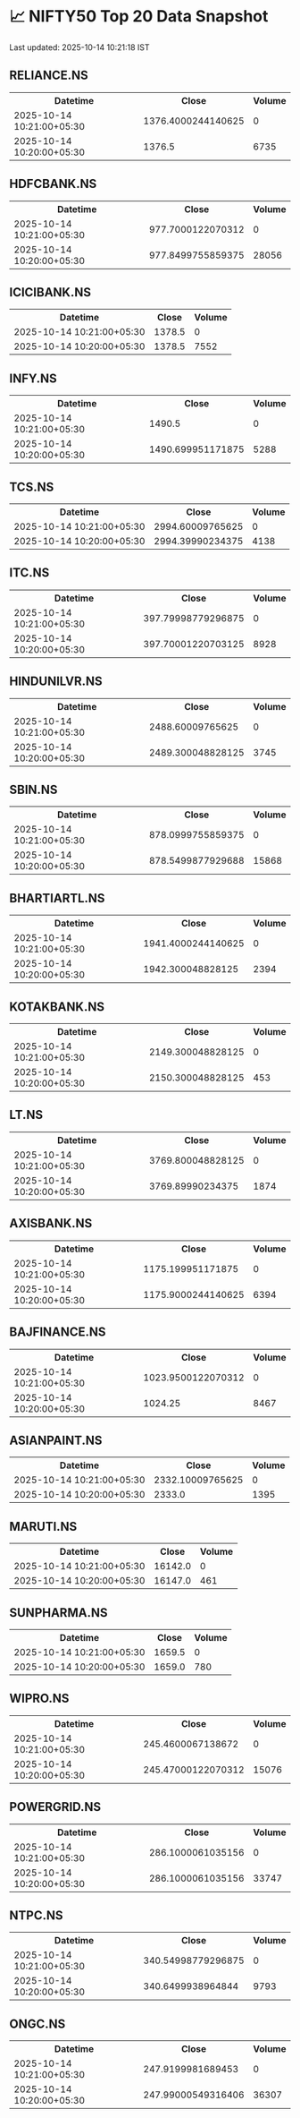 # 📈 NIFTY50 Top 20 Data Snapshot

Last updated: 2025-10-14 10:21:18 IST

## RELIANCE.NS

<table>
  <tr><th>Datetime</th><th>Close</th><th>Volume</th></tr>
  <tr><td>2025-10-14 10:21:00+05:30</td><td>1376.4000244140625</td><td>0</td></tr>
  <tr><td>2025-10-14 10:20:00+05:30</td><td>1376.5</td><td>6735</td></tr>
</table>

## HDFCBANK.NS

<table>
  <tr><th>Datetime</th><th>Close</th><th>Volume</th></tr>
  <tr><td>2025-10-14 10:21:00+05:30</td><td>977.7000122070312</td><td>0</td></tr>
  <tr><td>2025-10-14 10:20:00+05:30</td><td>977.8499755859375</td><td>28056</td></tr>
</table>

## ICICIBANK.NS

<table>
  <tr><th>Datetime</th><th>Close</th><th>Volume</th></tr>
  <tr><td>2025-10-14 10:21:00+05:30</td><td>1378.5</td><td>0</td></tr>
  <tr><td>2025-10-14 10:20:00+05:30</td><td>1378.5</td><td>7552</td></tr>
</table>

## INFY.NS

<table>
  <tr><th>Datetime</th><th>Close</th><th>Volume</th></tr>
  <tr><td>2025-10-14 10:21:00+05:30</td><td>1490.5</td><td>0</td></tr>
  <tr><td>2025-10-14 10:20:00+05:30</td><td>1490.699951171875</td><td>5288</td></tr>
</table>

## TCS.NS

<table>
  <tr><th>Datetime</th><th>Close</th><th>Volume</th></tr>
  <tr><td>2025-10-14 10:21:00+05:30</td><td>2994.60009765625</td><td>0</td></tr>
  <tr><td>2025-10-14 10:20:00+05:30</td><td>2994.39990234375</td><td>4138</td></tr>
</table>

## ITC.NS

<table>
  <tr><th>Datetime</th><th>Close</th><th>Volume</th></tr>
  <tr><td>2025-10-14 10:21:00+05:30</td><td>397.79998779296875</td><td>0</td></tr>
  <tr><td>2025-10-14 10:20:00+05:30</td><td>397.70001220703125</td><td>8928</td></tr>
</table>

## HINDUNILVR.NS

<table>
  <tr><th>Datetime</th><th>Close</th><th>Volume</th></tr>
  <tr><td>2025-10-14 10:21:00+05:30</td><td>2488.60009765625</td><td>0</td></tr>
  <tr><td>2025-10-14 10:20:00+05:30</td><td>2489.300048828125</td><td>3745</td></tr>
</table>

## SBIN.NS

<table>
  <tr><th>Datetime</th><th>Close</th><th>Volume</th></tr>
  <tr><td>2025-10-14 10:21:00+05:30</td><td>878.0999755859375</td><td>0</td></tr>
  <tr><td>2025-10-14 10:20:00+05:30</td><td>878.5499877929688</td><td>15868</td></tr>
</table>

## BHARTIARTL.NS

<table>
  <tr><th>Datetime</th><th>Close</th><th>Volume</th></tr>
  <tr><td>2025-10-14 10:21:00+05:30</td><td>1941.4000244140625</td><td>0</td></tr>
  <tr><td>2025-10-14 10:20:00+05:30</td><td>1942.300048828125</td><td>2394</td></tr>
</table>

## KOTAKBANK.NS

<table>
  <tr><th>Datetime</th><th>Close</th><th>Volume</th></tr>
  <tr><td>2025-10-14 10:21:00+05:30</td><td>2149.300048828125</td><td>0</td></tr>
  <tr><td>2025-10-14 10:20:00+05:30</td><td>2150.300048828125</td><td>453</td></tr>
</table>

## LT.NS

<table>
  <tr><th>Datetime</th><th>Close</th><th>Volume</th></tr>
  <tr><td>2025-10-14 10:21:00+05:30</td><td>3769.800048828125</td><td>0</td></tr>
  <tr><td>2025-10-14 10:20:00+05:30</td><td>3769.89990234375</td><td>1874</td></tr>
</table>

## AXISBANK.NS

<table>
  <tr><th>Datetime</th><th>Close</th><th>Volume</th></tr>
  <tr><td>2025-10-14 10:21:00+05:30</td><td>1175.199951171875</td><td>0</td></tr>
  <tr><td>2025-10-14 10:20:00+05:30</td><td>1175.9000244140625</td><td>6394</td></tr>
</table>

## BAJFINANCE.NS

<table>
  <tr><th>Datetime</th><th>Close</th><th>Volume</th></tr>
  <tr><td>2025-10-14 10:21:00+05:30</td><td>1023.9500122070312</td><td>0</td></tr>
  <tr><td>2025-10-14 10:20:00+05:30</td><td>1024.25</td><td>8467</td></tr>
</table>

## ASIANPAINT.NS

<table>
  <tr><th>Datetime</th><th>Close</th><th>Volume</th></tr>
  <tr><td>2025-10-14 10:21:00+05:30</td><td>2332.10009765625</td><td>0</td></tr>
  <tr><td>2025-10-14 10:20:00+05:30</td><td>2333.0</td><td>1395</td></tr>
</table>

## MARUTI.NS

<table>
  <tr><th>Datetime</th><th>Close</th><th>Volume</th></tr>
  <tr><td>2025-10-14 10:21:00+05:30</td><td>16142.0</td><td>0</td></tr>
  <tr><td>2025-10-14 10:20:00+05:30</td><td>16147.0</td><td>461</td></tr>
</table>

## SUNPHARMA.NS

<table>
  <tr><th>Datetime</th><th>Close</th><th>Volume</th></tr>
  <tr><td>2025-10-14 10:21:00+05:30</td><td>1659.5</td><td>0</td></tr>
  <tr><td>2025-10-14 10:20:00+05:30</td><td>1659.0</td><td>780</td></tr>
</table>

## WIPRO.NS

<table>
  <tr><th>Datetime</th><th>Close</th><th>Volume</th></tr>
  <tr><td>2025-10-14 10:21:00+05:30</td><td>245.4600067138672</td><td>0</td></tr>
  <tr><td>2025-10-14 10:20:00+05:30</td><td>245.47000122070312</td><td>15076</td></tr>
</table>

## POWERGRID.NS

<table>
  <tr><th>Datetime</th><th>Close</th><th>Volume</th></tr>
  <tr><td>2025-10-14 10:21:00+05:30</td><td>286.1000061035156</td><td>0</td></tr>
  <tr><td>2025-10-14 10:20:00+05:30</td><td>286.1000061035156</td><td>33747</td></tr>
</table>

## NTPC.NS

<table>
  <tr><th>Datetime</th><th>Close</th><th>Volume</th></tr>
  <tr><td>2025-10-14 10:21:00+05:30</td><td>340.54998779296875</td><td>0</td></tr>
  <tr><td>2025-10-14 10:20:00+05:30</td><td>340.6499938964844</td><td>9793</td></tr>
</table>

## ONGC.NS

<table>
  <tr><th>Datetime</th><th>Close</th><th>Volume</th></tr>
  <tr><td>2025-10-14 10:21:00+05:30</td><td>247.9199981689453</td><td>0</td></tr>
  <tr><td>2025-10-14 10:20:00+05:30</td><td>247.99000549316406</td><td>36307</td></tr>
</table>

